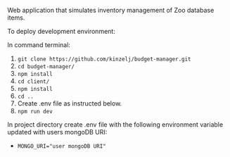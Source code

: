 Web application that simulates inventory management of Zoo database items.

To deploy development environment:

In command terminal:
1. `git clone https://github.com/kinzelj/budget-manager.git`
2. `cd budget-manager/`
3. `npm install`
4. `cd client/`
5. `npm install`
6. `cd ..`
8. Create .env file as instructed below.
7. `npm run dev`

In project directory create .env file with the following environment variable updated with users mongoDB URI:
- `MONGO_URI="user mongoDB URI"`
                                                      